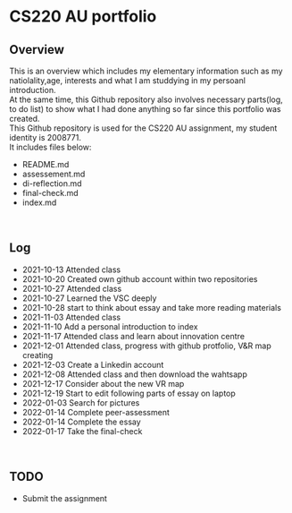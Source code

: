 # CS220 AU portfolio
## Overview
 This is an overview which includes my elementary information such as my natiolality,age, interests and what I am studdying in my persoanl introduction. 
<br>
At the same time, this Github repository  also involves necessary parts(log, to do list) to show what I had done anything so far since this portfolio was created.
<br>
This Github repository is used for the CS220 AU assignment, my student identity is 2008771.
<br>
It includes files below:
- README.md
- assessement.md
- di-reflection.md
- final-check.md
- index.md


<br>

## Log
- 2021-10-13 Attended class
- 2021-10-20 Created own github account within two repositories
- 2021-10-27 Attended class 
- 2021-10-27 Learned the VSC deeply
- 2021-10-28 start to think about essay and take more reading materials
- 2021-11-03 Attended class 
- 2021-11-10 Add a personal introduction to index
- 2021-11-17 Attended class and learn about innovation centre
- 2021-12-01 Attended class, progress with github protfolio, V&R map creating
- 2021-12-03 Create a Linkedin account
- 2021-12-08 Attended class and then download the wahtsapp
- 2021-12-17 Consider about the new VR map
- 2021-12-19 Start to edit following parts of essay on laptop
- 2022-01-03 Search for pictures 
- 2022-01-14 Complete peer-assessment
- 2022-01-14 Complete the essay
- 2022-01-17 Take the final-check
<br>

## TODO
- Submit the assignment



<br>
